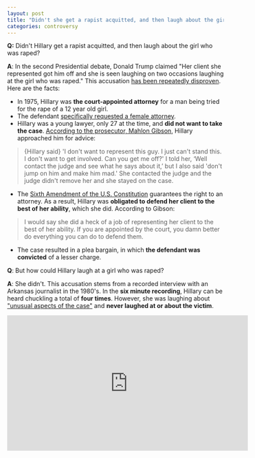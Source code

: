```yaml
---
layout: post
title: "Didn't she get a rapist acquitted, and then laugh about the girl who was raped?"
categories: controversy
---
```


**Q:** Didn't Hillary get a rapist acquitted, and then laugh about the girl who was raped?  

**A**: In the second Presidential debate, Donald Trump claimed "Her client she represented
got him off and she is seen laughing on two occasions laughing at the girl who was raped." This accusation [has been repeatedly disproven](http://www.politico.com/blogs/2016-presidential-debate-fact-check/2016/10/trump-is-wrong-hillary-clinton-did-not-laugh-about-the-rape-of-a-12-year-old-229455#ixzz4MiTn0Cwt). Here are the facts:

* In 1975, Hillary was **the court-appointed attorney** for a man being tried for the rape of a 12 year old girl. 
* The defendant [specifically requested a female attorney](http://politicalticker.blogs.cnn.com/2014/06/25/prosecutor-in-controversial-case-says-clinton-had-no-choice-but-to-defend-rapist/comment-page-1/). 
* Hillary was a young lawyer, only 27 at the time, and **did not want to take the case**. [According to the prosecutor, Mahlon Gibson](http://politicalticker.blogs.cnn.com/2014/06/25/prosecutor-in-controversial-case-says-clinton-had-no-choice-but-to-defend-rapist/comment-page-1/), Hillary approached him for advice:

> {Hillary said} 'I don't want to represent this guy. I just can't stand this. I don't want to get involved. Can you get me off?' I told her, ‘Well contact the judge and see what he says about it,’ but I also said 'don't jump on him and make him mad.' She contacted the judge and the judge didn't remove her and she stayed on the case.

* The [Sixth Amendment of the U.S. Constitution](http://constitution.findlaw.com/amendment6.html) guarantees the right to an attorney. As a result, Hillary was **obligated to defend her client to the best of her ability**, which she did. According to Gibson:

> I would say she did a heck of a job of representing her client to the best of her ability. If you are appointed by the court, you damn better do everything you can do to defend them.

* The case resulted in a plea bargain, in which **the defendant was convicted** of a lesser charge.

**Q**: But how could Hillary laugh at a girl who was raped?

**A**: She didn't. This accusation stems from a recorded interview with an Arkansas journalist in the 1980's. In the **six minute recording**, Hillary can be heard chuckling a total of **four times**. However, she was laughing about ["unusual aspects of the case"](http://www.factcheck.org/2016/06/clintons-1975-rape-case/) and **never laughed at or about the victim**.

<iframe width="560" height="315" src="https://www.youtube.com/embed/e2f13f2awK4" frameborder="0" allowfullscreen></iframe>
